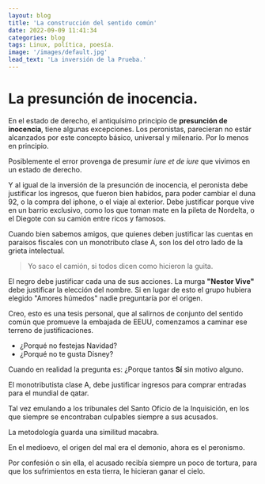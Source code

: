 ```yaml
---
layout: blog
title: 'La construcción del sentido común'
date: 2022-09-09 11:41:34
categories: blog
tags: Linux, política, poesía.
image: '/images/default.jpg'
lead_text: 'La inversión de la Prueba.'
---
```


# La presunción de inocencia.

En el estado de derecho, el antiquísimo principio de **presunción de inocencia**, tiene algunas excepciones.  Los peronistas, parecieran no estár alcanzados por este concepto básico, universal y milenario.  Por lo menos en principio.

Posiblemente el error provenga de presumir *iure et de iure* que vivimos en un estado de derecho.

Y al igual de la inversión de la presunción de inocencia, el peronista debe justificar los ingresos, que fueron bien habidos, para poder cambiar el duna 92, o la compra del iphone, o el viaje al exterior.  Debe justificar porque vive en un barrio exclusivo, como los que toman mate en la pileta de Nordelta, o el Diegote con su camión entre ricos y famosos.

Cuando bien sabemos amigos, que quienes deben justificar las cuentas en paraisos fiscales con un monotributo clase A, son los del otro lado de la grieta intelectual.

> Yo saco el camión, si todos dicen como hicieron la guita.

El negro debe justificar cada una de sus acciones.  La murga **"Nestor Vive"** debe justificar la elección del nombre. Si en lugar de esto el grupo hubiera elegido "Amores húmedos" nadie preguntaría por el origen.  

Creo, esto es una tesis personal, que al salirnos de conjunto del sentido común que promueve la embajada de EEUU, comenzamos a caminar ese terreno de justificaciones.

- ¿Porqué no festejas Navidad?
- ¿Porqué no te gusta Disney?

Cuando en realidad la pregunta es:  ¿Porque tantos **Sí** sin motivo alguno. 

El monotributista clase A, debe justificar ingresos para comprar entradas para el mundial de qatar.

Tal vez emulando a los tribunales del Santo Oficio de la Inquisición, en los que siempre se encontraban culpables siempre a sus acusados.  

La metodología guarda una similitud macabra.  

En el medioevo, el origen del mal era el demonio, ahora es el peronismo.

Por confesión o sin ella, el acusado recibía siempre un poco de tortura, para que los sufrimientos en esta tierra, le hicieran ganar el cielo.
